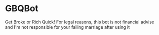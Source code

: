 # GBQBot
Get Broke or Rich Quick! For legal reasons, this bot is not financial advise and I'm not responsible for your failing marriage after using it
